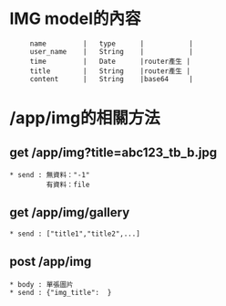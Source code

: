 # IMG model的內容

```
     name         |   type      |           |
     user_name    |   String    |           |
     time         |   Date      |router產生 |
     title        |   String    |router產生 |
     content      |   String    |base64     |
```

# /app/img的相關方法  

## get /app/img?title=abc123_tb_b.jpg  
```
* send : 無資料："-1"  
         有資料：file  
```

## get /app/img/gallery  
```
* send : ["title1","title2",...]  
```

## post /app/img  
```
* body : 單張圖片  
* send : {"img_title":  }  
```


